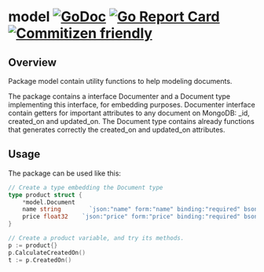 # model [![GoDoc](https://godoc.org/github.com/ddspog/mongo/model?status.svg)](https://godoc.org/github.com/ddspog/mongo/model) [![Go Report Card](https://goreportcard.com/badge/github.com/ddspog/mongo/model)](https://goreportcard.com/report/github.com/ddspog/mongo/model) [![Commitizen friendly](https://img.shields.io/badge/commitizen-friendly-brightgreen.svg)](http://commitizen.github.io/cz-cli/)

## Overview

Package model contain utility functions to help modeling documents.

The package contains a interface Documenter and a Document type
implementing this interface, for embedding purposes. Documenter
interface contain getters for important attributes to any document
on MongoDB: \_id, created\_on and updated_on. The Document type contains
already functions that generates correctly the created_on and
updated_on attributes.

## Usage

The package can be used like this:

```go
// Create a type embedding the Document type
type product struct {
    *model.Document
    name string        `json:"name" form:"name" binding:"required" bson:"name"`
    price float32    `json:"price" form:"price" binding:"required" bson:"price"`
}

// Create a product variable, and try its methods.
p := product{}
p.CalculateCreatedOn()
t := p.CreatedOn()
```